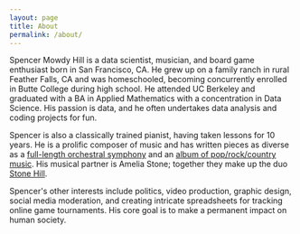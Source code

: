 ```yaml
---
layout: page
title: About
permalink: /about/
---
```


Spencer Mowdy Hill is a data scientist, musician, and board game enthusiast born in San Francisco, CA. He grew up on a family ranch in rural Feather Falls, CA and was homeschooled, becoming concurrently enrolled in Butte College during high school. He attended UC Berkeley and graduated with a BA in Applied Mathematics with a concentration in Data Science. His passion is data, and he often undertakes data analysis and coding projects for fun.

Spencer is also a classically trained pianist, having taken lessons for 10 years. He is a prolific composer of music and has written pieces as diverse as a [full-length orchestral symphony][symphony] and an [album of pop/rock/country music][album]. His musical partner is Amelia Stone; together they make up the duo [Stone Hill][stone-hill].

Spencer's other interests include politics, video production, graphic design, social media moderation, and creating intricate spreadsheets for tracking online game tournaments. His core goal is to make a permanent impact on human society.

[symphony]: https://github.com/jekyll
[album]: https://open.spotify.com/album/2or5q0p9Gs0iXBN8Ewps4T?si=zTDJYDlZT7WmSbRbo5E-pw
[stone-hill]: https://linktr.ee/stone.hill